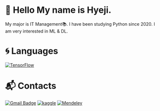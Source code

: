 # 👋 Hello My name is Hyeji.

My major is IT Management📚. I have been studying Python since 2020. I am very interested in ML & DL.

# 🌀 Languages
[![TensorFlow](https://img.shields.io/badge/Tensorflow%20Developer%20Certificate-FF6F00?style=plastic&logo=TensorFlow&logoColor=white&link=https://www.credential.net/30ccf988-326b-401e-9538-b3e44239b3f9)](https://www.credential.net/30ccf988-326b-401e-9538-b3e44239b3f9)

# 📬 Contacts
[![Gmail Badge](https://img.shields.io/badge/Gmail-d14836?style=plastic&logo=Gmail&logoColor=white&link=mailto:moi.leehyeji@gmail.com)](mailto:moi.leehyeji@gmail.com)
[![kaggle](https://img.shields.io/badge/kaggle-20BEFF?style=plastic&logo=kaggle&logoColor=white&link=https://www.kaggle.com/moileehyeji)](https://www.kaggle.com/moileehyeji)
[![Mendeley](https://img.shields.io/badge/Dacon-006699?style=plastic&logo=Mendeley&logoColor=white&link=https://dacon.io/myprofile/416694/home)](https://dacon.io/myprofile/416694/home)



